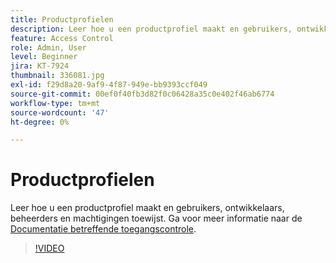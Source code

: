 ```yaml
---
title: Productprofielen
description: Leer hoe u een productprofiel maakt en gebruikers, ontwikkelaars, beheerders en machtigingen toewijst.
feature: Access Control
role: Admin, User
level: Beginner
jira: KT-7924
thumbnail: 336081.jpg
exl-id: f29d8a20-9af9-4f87-949e-bb9393ccf049
source-git-commit: 00ef0f40fb3d82f0c06428a35c0e402f46ab6774
workflow-type: tm+mt
source-wordcount: '47'
ht-degree: 0%

---
```


# Productprofielen

Leer hoe u een productprofiel maakt en gebruikers, ontwikkelaars, beheerders en machtigingen toewijst. Ga voor meer informatie naar de [Documentatie betreffende toegangscontrole](https://experienceleague.adobe.com/docs/experience-platform/access-control/home.html).

>[!VIDEO](https://video.tv.adobe.com/v/336081?learn=on)
